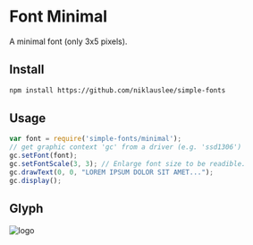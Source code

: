 # Font Minimal

A minimal font (only 3x5 pixels).

## Install

```sh
npm install https://github.com/niklauslee/simple-fonts
```

## Usage
 
```js
var font = require('simple-fonts/minimal');
// get graphic context 'gc' from a driver (e.g. 'ssd1306')
gc.setFont(font);
gc.setFontScale(3, 3); // Enlarge font size to be readible.
gc.drawText(0, 0, "LOREM IPSUM DOLOR SIT AMET...");
gc.display();
```
 
## Glyph

![logo](https://github.com/niklauslee/simple-fonts/blob/master/glyph-minimal.jpeg?raw=true)

